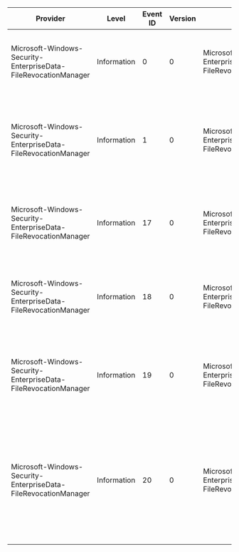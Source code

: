 Provider                                                         |  Level        |  Event ID  |  Version  |  Channel                                                                      |  Task  |  Opcode                       |  Keyword  |  Message
-----------------------------------------------------------------|---------------|------------|-----------|-------------------------------------------------------------------------------|--------|-------------------------------|-----------|--------------------------------------------------------------------------------------------------------------------------------------------------------
Microsoft-Windows-Security-EnterpriseData-FileRevocationManager  |  Information  |  0         |  0        |  Microsoft-Windows-Security-EnterpriseData-FileRevocationManager/Operational  |        |  Protect Identity operation.  |           |  Application {AppIDString} created an enterprise protection key for {EntIDString}.
Microsoft-Windows-Security-EnterpriseData-FileRevocationManager  |  Information  |  1         |  0        |  Microsoft-Windows-Security-EnterpriseData-FileRevocationManager/Operational  |        |  Protect Identity operation.  |           |  Application {AppIDString} failed to create an enterprise protection key for {EntIDString}. Error: {ErrorCode}.
Microsoft-Windows-Security-EnterpriseData-FileRevocationManager  |  Information  |  17        |  0        |  Microsoft-Windows-Security-EnterpriseData-FileRevocationManager/Operational  |        |  Revoke Identity operation.   |           |  Application {AppIDString} successfully deleted all {EntIDString} enterprise protection keys.
Microsoft-Windows-Security-EnterpriseData-FileRevocationManager  |  Information  |  18        |  0        |  Microsoft-Windows-Security-EnterpriseData-FileRevocationManager/Operational  |        |  Revoke Identity operation.   |           |  Application {AppIDString} successfully deleted its {EntIDString} enterprise protection key.
Microsoft-Windows-Security-EnterpriseData-FileRevocationManager  |  Information  |  19        |  0        |  Microsoft-Windows-Security-EnterpriseData-FileRevocationManager/Operational  |        |  Revoke Identity operation.   |           |  Application {AppIDString} failed to delete {EntIDString} enterprise protection key(s). Error: {ErrorCode}.
Microsoft-Windows-Security-EnterpriseData-FileRevocationManager  |  Information  |  20        |  0        |  Microsoft-Windows-Security-EnterpriseData-FileRevocationManager/Operational  |        |  Delegation operation.        |           |  The following entry in the Group Policy 'Allow Windows Runtime apps to revoke enterprise data' is formatted incorrectly and was ignored:{PolicyString}
